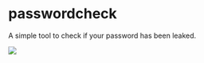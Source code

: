 # passwordcheck
A simple tool to check if your password has been leaked.

![](example/execution.gif)
